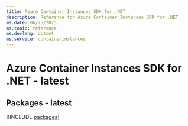 ```yaml
---
title: Azure Container Instances SDK for .NET
description: Reference for Azure Container Instances SDK for .NET
ms.date: 06/25/2025
ms.topic: reference
ms.devlang: dotnet
ms.service: containerinstances
---
```

# Azure Container Instances SDK for .NET - latest
## Packages - latest
[!INCLUDE [packages](container-instances-index.md)]